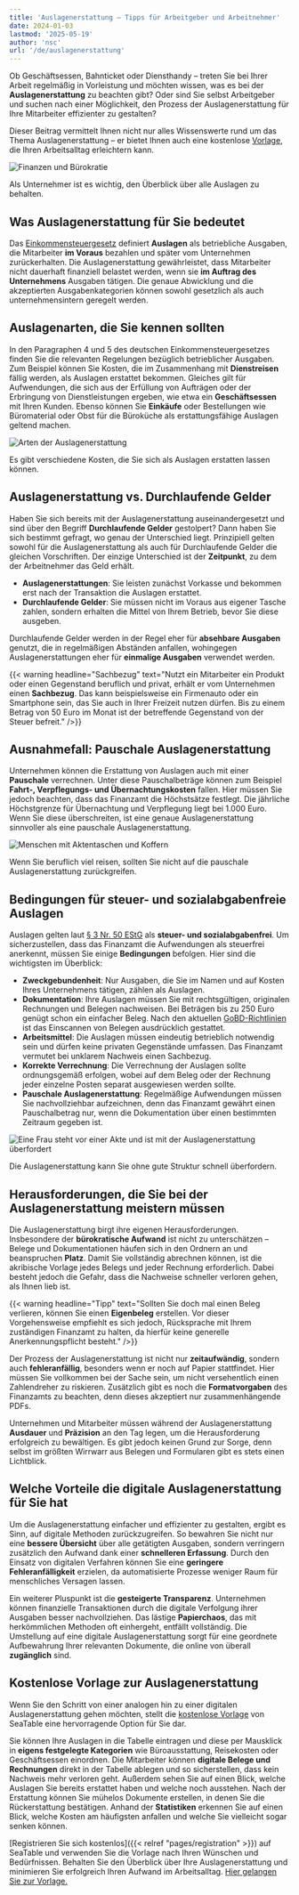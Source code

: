```yaml
---
title: 'Auslagenerstattung – Tipps für Arbeitgeber und Arbeitnehmer'
date: 2024-01-03
lastmod: '2025-05-19'
author: 'nsc'
url: '/de/auslagenerstattung'
---
```


Ob Geschäftsessen, Bahnticket oder Diensthandy – treten Sie bei Ihrer Arbeit regelmäßig in Vorleistung und möchten wissen, was es bei der **Auslagenerstattung** zu beachten gibt? Oder sind Sie selbst Arbeitgeber und suchen nach einer Möglichkeit, den Prozess der Auslagenerstattung für Ihre Mitarbeiter effizienter zu gestalten?

Dieser Beitrag vermittelt Ihnen nicht nur alles Wissenswerte rund um das Thema Auslagenerstattung – er bietet Ihnen auch eine kostenlose [Vorlage](https://seatable.io/vorlage/alhhthyxqbud1qqkxaormq/), die Ihren Arbeitsalltag erleichtern kann.

![Finanzen und Bürokratie](https://seatable.io/wp-content/uploads/2023/12/3d-rendering-finanzgeschaeftskonzept-fuer-steuerzahlungen-711x533.jpg)

Als Unternehmer ist es wichtig, den Überblick über alle Auslagen zu behalten.

## Was Auslagenerstattung für Sie bedeutet

Das [Einkommensteuergesetz](https://www.gesetze-im-internet.de/estg/) definiert **Auslagen** als betriebliche Ausgaben, die Mitarbeiter **im Voraus** bezahlen und später vom Unternehmen zurückerhalten. Die Auslagenerstattung gewährleistet, dass Mitarbeiter nicht dauerhaft finanziell belastet werden, wenn sie **im Auftrag des Unternehmens** Ausgaben tätigen. Die genaue Abwicklung und die akzeptierten Ausgabenkategorien können sowohl gesetzlich als auch unternehmensintern geregelt werden.

## Auslagenarten, die Sie kennen sollten

In den Paragraphen 4 und 5 des deutschen Einkommensteuergesetzes finden Sie die relevanten Regelungen bezüglich betrieblicher Ausgaben. Zum Beispiel können Sie Kosten, die im Zusammenhang mit **Dienstreisen** fällig werden, als Auslagen erstattet bekommen. Gleiches gilt für Aufwendungen, die sich aus der Erfüllung von Aufträgen oder der Erbringung von Dienstleistungen ergeben, wie etwa ein **Geschäftsessen** mit Ihren Kunden. Ebenso können Sie **Einkäufe** oder Bestellungen wie Büromaterial oder Obst für die Büroküche als erstattungsfähige Auslagen geltend machen.

![Arten der Auslagenerstattung](https://seatable.io/wp-content/uploads/2024/01/Pastel-Aesthetic-Minimalist-Lifestyle-Tips-List-Instagram-Post-2-711x711.png)

Es gibt verschiedene Kosten, die Sie sich als Auslagen erstatten lassen können.

## Auslagenerstattung vs. Durchlaufende Gelder

Haben Sie sich bereits mit der Auslagenerstattung auseinandergesetzt und sind über den Begriff **Durchlaufende Gelder** gestolpert? Dann haben Sie sich bestimmt gefragt, wo genau der Unterschied liegt. Prinzipiell gelten sowohl für die Auslagenerstattung als auch für Durchlaufende Gelder die gleichen Vorschriften. Der einzige Unterschied ist der **Zeitpunkt**, zu dem der Arbeitnehmer das Geld erhält.

- **Auslagenerstattungen**: Sie leisten zunächst Vorkasse und bekommen erst nach der Transaktion die Auslagen erstattet.
- **Durchlaufende Gelder**: Sie müssen nicht im Voraus aus eigener Tasche zahlen, sondern erhalten die Mittel von Ihrem Betrieb, bevor Sie diese ausgeben.

Durchlaufende Gelder werden in der Regel eher für **absehbare Ausgaben** genutzt, die in regelmäßigen Abständen anfallen, wohingegen Auslagenerstattungen eher für **einmalige Ausgaben** verwendet werden.

{{< warning headline="Sachbezug" text="Nutzt ein Mitarbeiter ein Produkt oder einen Gegenstand beruflich und privat, erhält er vom Unternehmen einen **Sachbezug**. Das kann beispielsweise ein Firmenauto oder ein Smartphone sein, das Sie auch in Ihrer Freizeit nutzen dürfen. Bis zu einem Betrag von 50 Euro im Monat ist der betreffende Gegenstand von der Steuer befreit." />}}

## Ausnahmefall: Pauschale Auslagenerstattung

Unternehmen können die Erstattung von Auslagen auch mit einer **Pauschale** verrechnen. Unter diese Pauschalbeträge können zum Beispiel **Fahrt-, Verpflegungs- und Übernachtungskosten** fallen. Hier müssen Sie jedoch beachten, dass das Finanzamt die Höchstsätze festlegt. Die jährliche Höchstgrenze für Übernachtung und Verpflegung liegt bei 1.000 Euro. Wenn Sie diese überschreiten, ist eine genaue Auslagenerstattung sinnvoller als eine pauschale Auslagenerstattung.

![Menschen mit Aktentaschen und Koffern](https://seatable.io/wp-content/uploads/2024/01/19320-711x284.jpg)

Wenn Sie beruflich viel reisen, sollten Sie nicht auf die pauschale Auslagenerstattung zurückgreifen.

## Bedingungen für steuer- und sozialabgabenfreie Auslagen

Auslagen gelten laut [§ 3 Nr. 50 EStG](https://www.gesetze-im-internet.de/estg/__3.html) als **steuer- und sozialabgabenfrei**. Um sicherzustellen, dass das Finanzamt die Aufwendungen als steuerfrei anerkennt, müssen Sie einige **Bedingungen** befolgen. Hier sind die wichtigsten im Überblick:

- **Zweckgebundenheit**: Nur Ausgaben, die Sie im Namen und auf Kosten Ihres Unternehmens tätigen, zählen als Auslagen.
- **Dokumentation**: Ihre Auslagen müssen Sie mit rechtsgültigen, originalen Rechnungen und Belegen nachweisen. Bei Beträgen bis zu 250 Euro genügt schon ein einfacher Beleg. Nach den aktuellen [GoBD-Richtlinien](https://ao.bundesfinanzministerium.de/ao/2021/Anhaenge/BMF-Schreiben-und-gleichlautende-Laendererlasse/Anhang-64/anhang-64.html) ist das Einscannen von Belegen ausdrücklich gestattet.
- **Arbeitsmittel**: Die Auslagen müssen eindeutig betrieblich notwendig sein und dürfen keine privaten Gegenstände umfassen. Das Finanzamt vermutet bei unklarem Nachweis einen Sachbezug.
- **Korrekte Verrechnung**: Die Verrechnung der Auslagen sollte ordnungsgemäß erfolgen, wobei auf dem Beleg oder der Rechnung jeder einzelne Posten separat ausgewiesen werden sollte.
- **Pauschale Auslagenerstattung**: Regelmäßige Aufwendungen müssen Sie nachvollziehbar aufzeichnen, denn das Finanzamt gewährt einen Pauschalbetrag nur, wenn die Dokumentation über einen bestimmten Zeitraum gegeben ist.

![Eine Frau steht vor einer Akte und ist mit der Auslagenerstattung überfordert](https://seatable.io/wp-content/uploads/2023/12/9276421-e1704291543704.jpg)

Die Auslagenerstattung kann Sie ohne gute Struktur schnell überfordern.

## Herausforderungen, die Sie bei der Auslagenerstattung meistern müssen

Die Auslagenerstattung birgt ihre eigenen Herausforderungen. Insbesondere der **bürokratische Aufwand** ist nicht zu unterschätzen – Belege und Dokumentationen häufen sich in den Ordnern an und beanspruchen **Platz**. Damit Sie vollständig abrechnen können, ist die akribische Vorlage jedes Belegs und jeder Rechnung erforderlich. Dabei besteht jedoch die Gefahr, dass die Nachweise schneller verloren gehen, als Ihnen lieb ist.

{{< warning headline="Tipp" text="Sollten Sie doch mal einen Beleg verlieren, können Sie einen **Eigenbeleg** erstellen. Vor dieser Vorgehensweise empfiehlt es sich jedoch, Rücksprache mit Ihrem zuständigen Finanzamt zu halten, da hierfür keine generelle Anerkennungspflicht besteht." />}}

Der Prozess der Auslagenerstattung ist nicht nur **zeitaufwändig**, sondern auch **fehleranfällig**, besonders wenn er noch auf Papier stattfindet. Hier müssen Sie vollkommen bei der Sache sein, um nicht versehentlich einen Zahlendreher zu riskieren. Zusätzlich gibt es noch die **Formatvorgaben** des Finanzamts zu beachten, denn dieses akzeptiert nur zusammenhängende PDFs.

Unternehmen und Mitarbeiter müssen während der Auslagenerstattung **Ausdauer** und **Präzision** an den Tag legen, um die Herausforderung erfolgreich zu bewältigen. Es gibt jedoch keinen Grund zur Sorge, denn selbst im größten Wirrwarr aus Belegen und Formularen gibt es stets einen Lichtblick.

## Welche Vorteile die digitale Auslagenerstattung für Sie hat

Um die Auslagenerstattung einfacher und effizienter zu gestalten, ergibt es Sinn, auf digitale Methoden zurückzugreifen. So bewahren Sie nicht nur eine **bessere Übersicht** über alle getätigten Ausgaben, sondern verringern zusätzlich den Aufwand dank einer **schnelleren Erfassung**. Durch den Einsatz von digitalen Verfahren können Sie eine **geringere Fehleranfälligkeit** erzielen, da automatisierte Prozesse weniger Raum für menschliches Versagen lassen.

Ein weiterer Pluspunkt ist die **gesteigerte Transparenz**. Unternehmen können finanzielle Transaktionen durch die digitale Verfolgung ihrer Ausgaben besser nachvollziehen. Das lästige **Papierchaos**, das mit herkömmlichen Methoden oft einhergeht, entfällt vollständig. Die Umstellung auf eine digitale Auslagenerstattung sorgt für eine geordnete Aufbewahrung Ihrer relevanten Dokumente, die online von überall **zugänglich** sind.

## Kostenlose Vorlage zur Auslagenerstattung

Wenn Sie den Schritt von einer analogen hin zu einer digitalen Auslagenerstattung gehen möchten, stellt die [kostenlose Vorlage](https://seatable.io/vorlage/alhhthyxqbud1qqkxaormq/) von SeaTable eine hervorragende Option für Sie dar.

Sie können Ihre Auslagen in die Tabelle eintragen und diese per Mausklick in **eigens festgelegte Kategorien** wie Büroausstattung, Reisekosten oder Geschäftsessen einordnen. Die Mitarbeiter können **digitale Belege und Rechnungen** direkt in der Tabelle ablegen und so sicherstellen, dass kein Nachweis mehr verloren geht. Außerdem sehen Sie auf einen Blick, welche Auslagen Sie bereits erstattet haben und welche noch ausstehen. Nach der Erstattung können Sie mühelos Dokumente erstellen, in denen Sie die Rückerstattung bestätigen. Anhand der **Statistiken** erkennen Sie auf einen Blick, welche Kosten am häufigsten anfallen und welche Sie vielleicht sogar senken können.

[Registrieren Sie sich kostenlos]({{< relref "pages/registration" >}}) auf SeaTable und verwenden Sie die Vorlage nach Ihren Wünschen und Bedürfnissen. Behalten Sie den Überblick über Ihre Auslagenerstattung und minimieren Sie erfolgreich Ihren Aufwand im Arbeitsalltag. [Hier gelangen Sie zur Vorlage.](https://seatable.io/vorlage/alhhthyxqbud1qqkxaormq/)
